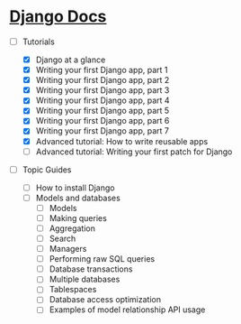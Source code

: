 # [Django Docs](https://docs.djangoproject.com/en/1.11/)

- [ ] Tutorials

  - [x] Django at a glance
  - [x] Writing your first Django app, part 1
  - [x] Writing your first Django app, part 2
  - [x] Writing your first Django app, part 3
  - [x] Writing your first Django app, part 4
  - [x] Writing your first Django app, part 5
  - [x] Writing your first Django app, part 6
  - [x] Writing your first Django app, part 7
  - [x] Advanced tutorial: How to write reusable apps
  - [ ] Advanced tutorial: Writing your first patch for Django

- [ ] Topic Guides

  - [ ] How to install Django
  - [ ] Models and databases
    - [ ] Models
    - [ ] Making queries
    - [ ] Aggregation
    - [ ] Search
    - [ ] Managers
    - [ ] Performing raw SQL queries
    - [ ] Database transactions
    - [ ] Multiple databases
    - [ ] Tablespaces
    - [ ] Database access optimization
    - [ ] Examples of model relationship API usage
